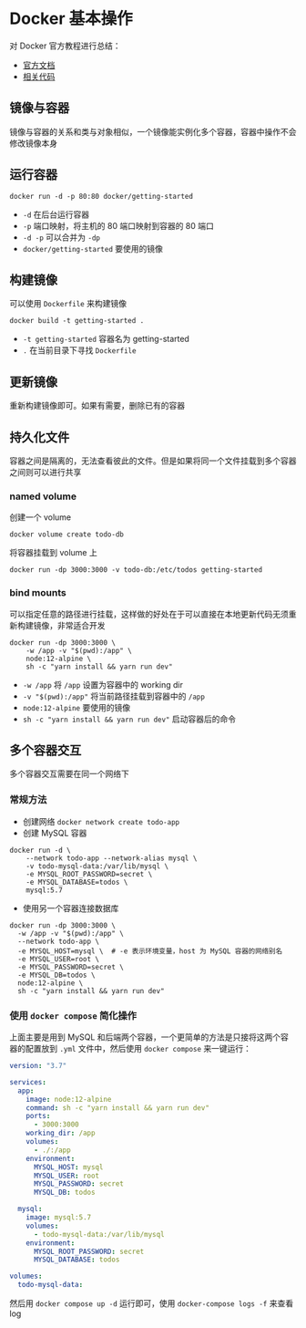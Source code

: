 # Docker 基本操作

对 Docker 官方教程进行总结：

- [官方文档](https://docs.docker.com/get-started/)
- [相关代码](https://github.com/docker/getting-started)

## 镜像与容器

镜像与容器的关系和类与对象相似，一个镜像能实例化多个容器，容器中操作不会修改镜像本身

## 运行容器

```shell
docker run -d -p 80:80 docker/getting-started
```

- `-d` 在后台运行容器
- `-p` 端口映射，将主机的 80 端口映射到容器的 80 端口
- `-d -p` 可以合并为 `-dp`
- `docker/getting-started` 要使用的镜像

## 构建镜像

可以使用 `Dockerfile` 来构建镜像

```shell
docker build -t getting-started .
```

- `-t getting-started` 容器名为 getting-started
- `.` 在当前目录下寻找 `Dockerfile`

## 更新镜像

重新构建镜像即可。如果有需要，删除已有的容器

## 持久化文件

容器之间是隔离的，无法查看彼此的文件。但是如果将同一个文件挂载到多个容器之间则可以进行共享

### named volume

创建一个 volume

```shell
docker volume create todo-db
```

将容器挂载到 volume 上

```shell
docker run -dp 3000:3000 -v todo-db:/etc/todos getting-started
```

### bind mounts

可以指定任意的路径进行挂载，这样做的好处在于可以直接在本地更新代码无须重新构建镜像，非常适合开发

```
docker run -dp 3000:3000 \
    -w /app -v "$(pwd):/app" \
    node:12-alpine \
    sh -c "yarn install && yarn run dev"
```

- `-w /app` 将 `/app` 设置为容器中的 working dir
- `-v "$(pwd):/app"` 将当前路径挂载到容器中的 `/app`
- `node:12-alpine` 要使用的镜像
- `sh -c "yarn install && yarn run dev"` 启动容器后的命令

## 多个容器交互

多个容器交互需要在同一个网络下

### 常规方法

- 创建网络 `docker network create todo-app`
- 创建 MySQL 容器
```shell
docker run -d \
    --network todo-app --network-alias mysql \
    -v todo-mysql-data:/var/lib/mysql \
    -e MYSQL_ROOT_PASSWORD=secret \
    -e MYSQL_DATABASE=todos \
    mysql:5.7
```
- 使用另一个容器连接数据库
```shell
docker run -dp 3000:3000 \
  -w /app -v "$(pwd):/app" \
  --network todo-app \
  -e MYSQL_HOST=mysql \  # -e 表示环境变量，host 为 MySQL 容器的网络别名
  -e MYSQL_USER=root \
  -e MYSQL_PASSWORD=secret \
  -e MYSQL_DB=todos \
  node:12-alpine \
  sh -c "yarn install && yarn run dev"
```

### 使用 `docker compose` 简化操作

上面主要是用到 MySQL 和后端两个容器，一个更简单的方法是只接将这两个容器的配置放到 `.yml` 文件中，然后使用 `docker compose` 来一键运行：

```yml
version: "3.7"

services:
  app:
    image: node:12-alpine
    command: sh -c "yarn install && yarn run dev"
    ports:
      - 3000:3000
    working_dir: /app
    volumes:
      - ./:/app
    environment:
      MYSQL_HOST: mysql
      MYSQL_USER: root
      MYSQL_PASSWORD: secret
      MYSQL_DB: todos

  mysql:
    image: mysql:5.7
    volumes:
      - todo-mysql-data:/var/lib/mysql
    environment: 
      MYSQL_ROOT_PASSWORD: secret
      MYSQL_DATABASE: todos

volumes:
  todo-mysql-data:
```

然后用 `docker compose up -d` 运行即可，使用 `docker-compose logs -f` 来查看 log
